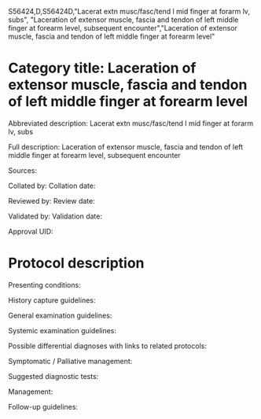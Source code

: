S56424,D,S56424D,"Lacerat extn musc/fasc/tend l mid finger at forarm lv, subs", "Laceration of extensor muscle, fascia and tendon of left middle finger at forearm level, subsequent encounter","Laceration of extensor muscle, fascia and tendon of left middle finger at forearm level"
# Category title: Laceration of extensor muscle, fascia and tendon of left middle finger at forearm level

Abbreviated description: Lacerat extn musc/fasc/tend l mid finger at forarm lv, subs

Full description: Laceration of extensor muscle, fascia and tendon of left middle finger at forearm level, subsequent encounter

Sources:

Collated by:
Collation date:

Reviewed by:
Review date:

Validated by:
Validation date:

Approval UID:

# Protocol description

Presenting conditions:

History capture guidelines:

General examination guidelines:

Systemic examination guidelines:

Possible differential diagnoses with links to related protocols:

Symptomatic / Palliative management:

Suggested diagnostic tests:

Management:

Follow-up guidelines:
